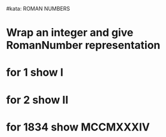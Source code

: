 #kata: ROMAN NUMBERS
# Wrap an integer and give RomanNumber representation
# for 1 show I
# for 2 show II
# for 1834 show MCCMXXXIV